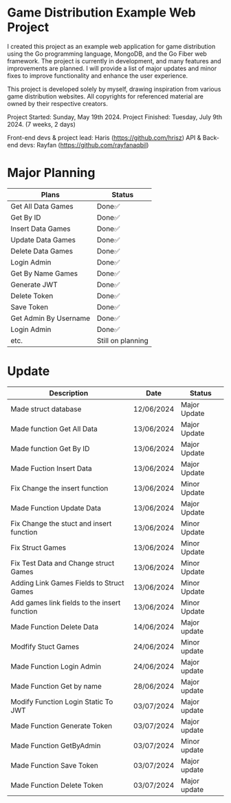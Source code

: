 # Game Distribution Example Web Project
I created this project as an example web application for game distribution using the Go programming language, MongoDB, and the Go Fiber web framework. The project is currently in development, and many features and improvements are planned. I will provide a list of major updates and minor fixes to improve functionality and enhance the user experience.

This project is developed solely by myself, drawing inspiration from various game distribution websites. All copyrights for referenced material are owned by their respective creators.

Project Started: Sunday, May 19th 2024.
Project Finished: Tuesday, July 9th 2024. (7 weeks, 2 days)

Front-end devs & project lead: Haris (https://github.com/hrisz)
API & Back-end devs: Rayfan (https://github.com/rayfanaqbil)


# Major Planning
|Plans|Status|
|--|--|
|Get All Data Games | Done✅|
|Get By ID | Done✅|
|Insert Data Games | Done✅|
|Update Data Games| Done✅|
|Delete Data Games | Done✅|
|Login Admin | Done✅|
|Get By Name Games | Done✅|
|Generate JWT | Done✅|
|Delete Token| Done✅|
|Save Token | Done✅|
|Get Admin By Username | Done✅|
|Login Admin | Done✅|
|etc.| Still on planning |

# Update
|Description|Date|Status|
|--|--|--|
|Made struct database | 12/06/2024 | Major Update |
|Made function Get All Data | 13/06/2024 | Major Update |
|Made function Get By ID | 13/06/2024 | Major Update |
|Made Fuction Insert Data | 13/06/2024 | Major Update |
|Fix Change the insert function | 13/06/2024 | Minor Update |
|Made Function Update Data | 13/06/2024 | Major Update |
|Fix Change the stuct and insert function | 13/06/2024 | Minor Update |
|Fix Struct Games | 13/06/2024 | Minor Update |
|Fix Test Data and Change struct Games | 13/06/2024 | Minor Update
|Adding Link Games Fields to Struct Games | 13/06/2024 | Minor Update |
|Add games link fields to the insert function | 13/06/2024 | Minor Update |
|Made Function Delete Data | 14/06/2024 | Major update |
|Modfify Stuct Games | 24/06/2024 | Minor update |
|Made Function Login Admin | 24/06/2024 | Major update |
|Made Function Get by name | 28/06/2024 | Major update |
|Modify Function Login Static To JWT | 03/07/2024 | Major update |
|Made Function Generate Token | 03/07/2024 | Major update |
|Made Function GetByAdmin | 03/07/2024 | Minor update |
|Made Function Save Token| 03/07/2024 | Major update |
|Made Function Delete Token | 03/07/2024 | Major update |



